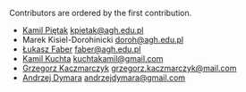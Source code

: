 Contributors are ordered by the first contribution.

- [Kamil Piętak](https://gitlab.com/kpietak) <kpietak@agh.edu.pl>
- Marek Kisiel-Dorohinicki <doroh@agh.edu.pl>
- [Łukasz Faber](https://gitlab.com/Nnidyu) <faber@agh.edu.pl>
- [Kamil Kuchta](https://gitlab.com/KamilKuchta) <kuchtakamil@gmail.com>
- [Grzegorz Kaczmarczyk](https://gitlab.com/kaczmarczyk) <grzegorz.kaczmarczyk@mail.com> 
- [Andrzej Dymara](https://gitlab.com/dymara) <andrzejdymara@gmail.com>
